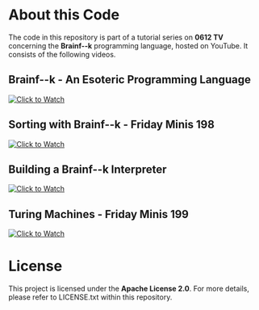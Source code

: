 # About this Code

The code in this repository is part of a tutorial series on **0612 TV** concerning the **Brainf--k** programming language, hosted on YouTube. It consists of the following videos.

## Brainf--k - An Esoteric Programming Language

[![Click to Watch](https://img.youtube.com/vi/UhxKtXnQWfM/0.jpg)](https://www.youtube.com/watch?v=UhxKtXnQWfM "Click to Watch")

## Sorting with Brainf--k - Friday Minis 198

[![Click to Watch](https://img.youtube.com/vi/l57YY9uGYdw/0.jpg)](https://www.youtube.com/watch?v=l57YY9uGYdw "Click to Watch")

## Building a Brainf--k Interpreter

[![Click to Watch](https://img.youtube.com/vi/Wf3PK54oE6Y/0.jpg)](https://www.youtube.com/watch?v=Wf3PK54oE6Y "Click to Watch")

## Turing Machines - Friday Minis 199

[![Click to Watch](https://img.youtube.com/vi/MW3FEUfh978/0.jpg)](https://www.youtube.com/watch?v=MW3FEUfh978 "Click to Watch")

# License

This project is licensed under the **Apache License 2.0**. For more details, please refer to LICENSE.txt within this repository.